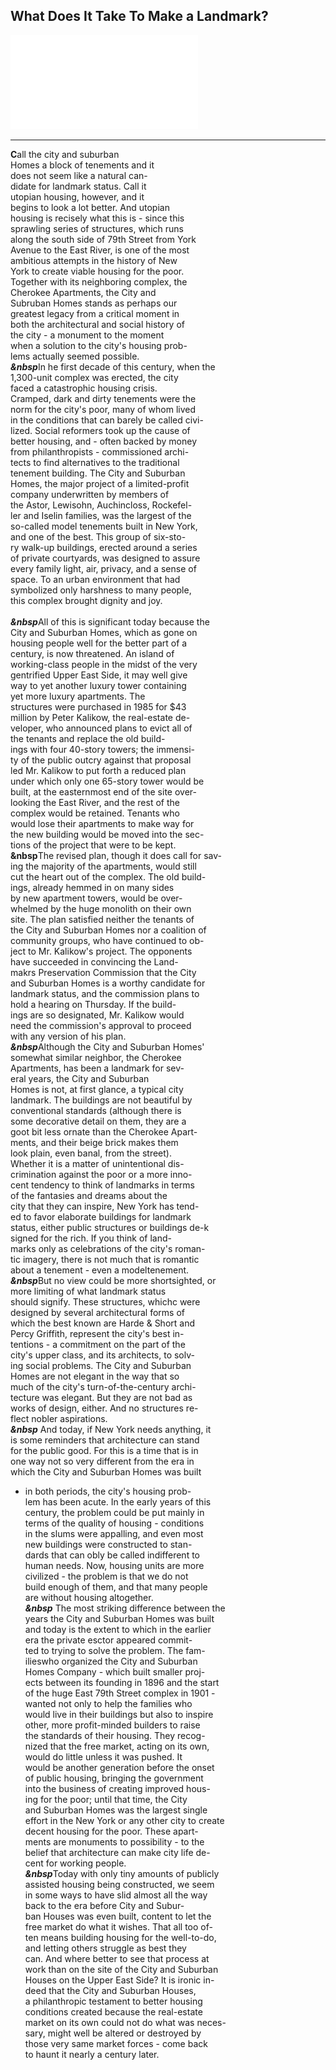    What Does It Take To Make a Landmark?
   ---
![Landmark](../images/Landmark.pdf)

---
**C**all the city and suburban <br/>
Homes a block of tenements and it<br/>
does not seem like a natural can-<br/>
didate for landmark status. Call it <br/>
utopian housing, however, and it <br/>
begins to look a lot better. And utopian<br/>
housing is recisely what this is - since this <br/>
sprawling series of structures, which runs <br/>
along the south side of 79th Street from York <br/>
Avenue to the East River, is one of the most <br/>
ambitious attempts in the history of New<br/>
York to create viable housing for the poor. <br/>
Together with its neighboring complex, the <br/>
Cherokee Apartments, the City and <br/>
Subruban Homes stands as perhaps our<br/>
greatest legacy from a critical moment in <br/>
both the architectural and social history of <br/>
the city - a monument to the moment <br/>
when a solution to the city's housing prob-<br/>
lems actually seemed possible. <br/>
   ***&nbsp***In he first decade of this century, when the <br/>
1,300-unit complex was erected, the city <br/>
faced a catastrophic housing crisis. <br/>
Cramped, dark and dirty tenements were the <br/>
norm for the city's poor, many of whom lived <br/>
in the conditions that can barely be called civi-<br/>
lized. Social reformers took up the cause of <br/>
better housing, and - often backed by money <br/>
from philanthropists - commissioned archi-<br/>
tects to find alternatives to the traditional <br/>
tenement building. The City and Suburban<br/>
Homes, the major project of a limited-profit<br/>
company underwritten by members of <br/>
the Astor, Lewisohn, Auchincloss, Rockefel-<br/>
ler and Iselin families, was the largest of the <br/>
so-called model tenements built in New York, <br/>
and one of the best. This group of six-sto-<br/>
ry walk-up buildings, erected around a series<br/>
of private courtyards, was designed to assure<br/>
every family light, air, privacy, and a sense of <br/>
space. To an urban environment that had <br/>
symbolized only harshness to many people, <br/>
this complex brought dignity and joy. <br/>
<br/>
   ***&nbsp***All of this is significant today because the <br/>
City and Suburban Homes, which as gone on <br/>
housing people well for the better part of a <br/>
century, is now threatened. An island of <br/>
working-class people in the midst of the very <br/>
gentrified Upper East Side, it may well give <br/>
way to yet another luxury tower containing <br/>
yet more luxury apartments. The <br/>
structures were purchased in 1985 for $43<br/>
million by Peter Kalikow, the real-estate de-<br/>
veloper, who announced plans to evict all of <br/>
the tenants and replace the old build-<br/>
ings with four 40-story towers; the immensi-<br/>
ty of the public outcry against that proposal<br/>
led Mr. Kalikow to put forth a reduced plan<br/>
under which only one 65-story tower would be <br/>
built, at the easternmost end of the site over-<br/>
looking the East River, and the rest of the <br/>
complex would be retained. Tenants who<br/>
would lose their apartments to make way for<br/>
the new building would be moved into the sec-<br/>
tions of the project that were to be kept.<br/>
**&nbsp**The revised plan, though it does call for sav-<br/>
ing the majority of the apartments, would still<br/>
cut the heart out of the complex. The old build-<br/>
ings, already hemmed in on many sides<br/>
by new apartment towers, would be over-<br/>
whelmed by the huge monolith on their own<br/>
site. The plan satisfied neither the tenants of <br/>
the City and Suburban Homes nor a coalition of<br/>
community groups, who have continued to ob-<br/>
ject to Mr. Kalikow's project. The opponents<br/>
have succeeded in convincing the Land-<br/>
makrs Preservation Commission that the City<br/>
and Suburban Homes is a worthy candidate for <br/>
landmark status, and the commission plans to <br/>
hold a hearing on Thursday. If the build-<br/>
ings are so designated, Mr. Kalikow would <br/>
need the commission's approval to proceed<br/>
with any version of his plan. <br/>
***&nbsp***Although the City and Suburban Homes'<br/>
somewhat similar neighbor, the Cherokee <br/>
Apartments, has been a landmark for sev-<br/>
eral years, the City and Suburban <br/>
Homes is not, at first glance, a typical city<br/>
landmark. The buildings are not beautiful by<br/>
conventional standards (although there is<br/>
some decorative detail on them, they are a <br/>
goot bit less ornate than the Cherokee Apart-<br/>
ments, and their beige brick makes them<br/>
look plain, even banal, from the street).<br/>
Whether it is a matter of unintentional dis-<br/>
crimination against the poor or a more inno-<br/>
cent tendency to think of landmarks in terms<br/>
of the fantasies and dreams about the<br/>
city that they can inspire, New York has tend-<br/>
ed to favor elaborate buildings for landmark<br/>
status, either public structures or buildings de-k<br/>
signed for the rich. If you think of land-<br/>
marks only as celebrations of the city's roman-<br/>
tic imagery, there is not much that is romantic<br/>
about a tenement - even a modeltenement.<br/>
***&nbsp***But no view could be more shortsighted, or <br/>
more limiting of what landmark status<br/>
should signify. These structures, whichc were <br/>
designed by several architectural forms of <br/>
which the best known are Harde & Short and <br/>
Percy Griffith, represent the city's best in-<br/>
tentions - a commitment on the part of the <br/>
city's upper class, and its architects, to solv-<br/>
ing social problems. The City and Suburban <br/>
Homes are not elegant in the way that so <br/>
much of the city's turn-of-the-century archi-<br/>
tecture was elegant. But they are not bad as <br/>
works of design, either. And no structures re-<br/>
flect nobler aspirations.<br/>
***&nbsp*** And today, if New York needs anything, it <br/>
is some reminders that architecture can stand <br/>
for the public good. For this is a time that is in <br/>
one way not so very different from the era in <br/>
which the City and Suburban Homes was built <br/>
- in both periods, the city's housing prob-<br/>
lem has been acute. In the early years of this <br/>
century, the problem could be put mainly in <br/>
terms of the quality of housing - conditions <br/>
in the slums were appalling, and even most <br/>
new buildings were constructed to stan-<br/>
dards that can obly be called indifferent to <br/>
human needs. Now, housing units are more <br/>
civilized - the problem is that we do not <br/>
build enough of them, and that many people <br/>
are without housing altogether. <br/>
***&nbsp*** The most striking difference between the <br/>
years the City and Suburban Homes was built <br/>
and today is the extent to which in the earlier <br/>
era the private esctor appeared commit-<br/>
ted to trying to solve the problem. The fam-<br/>
ilieswho organized the City and Suburban<br/>
Homes Company - which built smaller proj-<br/>
ects between its founding in 1896 and the start <br/>
of the huge East 79th Street complex in 1901 - <br/>
wanted not only to help the families who <br/>
would live in their buildings but also to inspire<br/>
other, more profit-minded builders to raise <br/>
the standards of their housing. They recog-<br/>
nized that the free market, acting on its own, <br/>
would do little unless it was pushed. It <br/>
would be another generation before the onset <br/>
of public housing, bringing the government <br/>
into the business of creating improved hous-<br/>
ing for the poor; until that time, the City<br/>
and Suburban Homes was the largest single <br/>
effort in the New York or any other city to create <br/>
decent housing for the poor. These apart-<br/>
ments are monuments to possibility - to the <br/>
belief that architecture can make city life de-<br/>
cent for working people.<br/>
***&nbsp***Today with only tiny amounts of publicly <br/>
assisted housing being constructed, we seem <br/>
in some ways to have slid almost all the way <br/>
back to the era before City and Subur-<br/>
ban Houses was even built, content to let the <br/>
free market do what it wishes. That all too of-<br/>
ten means building housing for the well-to-do, <br/>
and letting others struggle as best they <br/>
can. And where better to see that process at <br/>
work than on the site of the City and Suburban <br/>
Houses on the Upper East Side? It is ironic in-<br/>
deed that the City and Suburban Houses, <br/>
a philanthropic testament to better housing <br/>
conditions created because the real-estate <br/>
market on its own could not do what was neces-<br/>
sary, might well be altered or destroyed by <br/>
those very same market forces - come back <br/>
to haunt it nearly a century later. 



   
   
